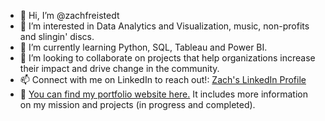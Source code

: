 - 👋 Hi, I’m @zachfreistedt
- 👀 I’m interested in Data Analytics and Visualization, music, non-profits and slingin' discs.
- 🌱 I’m currently learning Python, SQL, Tableau and Power BI.
- 💞️ I’m looking to collaborate on projects that help organizations increase their impact and drive change in the community.
- 📫 Connect with me on LinkedIn to reach out!: [Zach's LinkedIn Profile](https://www.linkedin.com/in/zachfreistedt/)
- 🔗 [You can find my portfolio website here.](https://zachfreistedt.github.io/) It includes more information on my mission and projects (in progress and completed).

<!---
zachfreistedt/zachfreistedt is a ✨ special ✨ repository because its `README.md` (this file) appears on your GitHub profile.
You can click the Preview link to take a look at your changes.
--->
